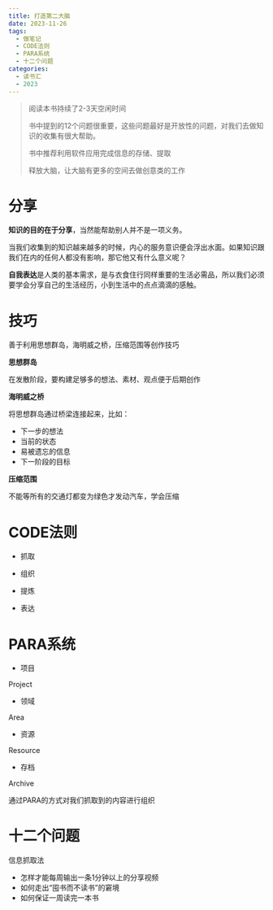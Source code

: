 ```yaml
---
title: 打造第二大脑
date: 2023-11-26
tags:
  - 做笔记
  - CODE法则
  - PARA系统
  - 十二个问题
categories:
  - 读书汇
  - 2023
---
```


> 阅读本书持续了2-3天空闲时间
>
> 书中提到的12个问题很重要，这些问题最好是开放性的问题，对我们去做知识的收集有很大帮助。
>
> 书中推荐利用软件应用完成信息的存储、提取
>
> 释放大脑，让大脑有更多的空间去做创意类的工作

# 分享

**知识的目的在于分享**，当然能帮助别人并不是一项义务。

当我们收集到的知识越来越多的时候，内心的服务意识便会浮出水面。如果知识跟我们在内的任何人都没有影响，那它他又有什么意义呢？

**自我表达**是人类的基本需求，是与衣食住行同样重要的生活必需品，所以我们必须要学会分享自己的生活经历，小到生活中的点点滴滴的感触。

# 技巧

善于利用思想群岛，海明威之桥，压缩范围等创作技巧

**思想群岛**

在发散阶段，要构建足够多的想法、素材、观点便于后期创作

**海明威之桥**

将思想群岛通过桥梁连接起来，比如：

- 下一步的想法
- 当前的状态
- 易被遗忘的信息
- 下一阶段的目标

**压缩范围**

不能等所有的交通灯都变为绿色才发动汽车，学会压缩

# CODE法则

- 抓取

- 组织
- 提炼
- 表达

# PARA系统

- 项目

Project 

- 领域

Area

- 资源

Resource

- 存档

Archive

通过PARA的方式对我们抓取到的内容进行组织

# 十二个问题

信息抓取法

- 怎样才能每周输出一条1分钟以上的分享视频
- 如何走出“囤书而不读书”的窘境
- 如何保证一周读完一本书



